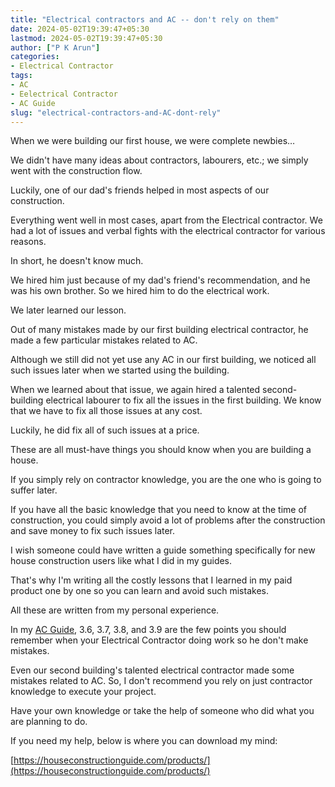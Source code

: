 ```yaml
---
title: "Electrical contractors and AC -- don't rely on them"
date: 2024-05-02T19:39:47+05:30
lastmod: 2024-05-02T19:39:47+05:30
author: ["P K Arun"]
categories: 
- Electrical Contractor
tags: 
- AC
- Eelectrical Contractor
- AC Guide
slug: "electrical-contractors-and-AC-dont-rely"
---
```


When we were building our first house, we were complete newbies… 

We didn't have many ideas about contractors, labourers, etc.; we simply went with the construction flow. 

Luckily, one of our dad's friends helped in most aspects of our construction. 

Everything went well in most cases, apart from the Electrical contractor. We had a lot of issues and verbal fights with the electrical contractor for various reasons.

In short, he doesn't know much. 

We hired him just because of my dad's friend's recommendation, and he was his own brother. So we hired him to do the electrical work.

We later learned our lesson.

Out of many mistakes made by our first building electrical contractor, he made a few particular mistakes related to AC. 

Although we still did not yet use any AC in our first building, we noticed all such issues later when we started using the building. 

When we learned about that issue, we again hired a talented second-building electrical labourer to fix all the issues in the first building. We know that we have to fix all those issues at any cost. 

Luckily, he did fix all of such issues at a price.

These are all must-have things you should know when you are building a house. 

If you simply rely on contractor knowledge, you are the one who is going to suffer later. 

If you have all the basic knowledge that you need to know at the time of construction, you could simply avoid a lot of problems after the construction and save money to fix such issues later. 

I wish someone could have written a guide something specifically for new house construction users like what I did in my guides.

That's why I'm writing all the costly lessons that I learned in my paid product one by one so you can learn and avoid such mistakes.

All these are written from my personal experience. 

In my [AC Guide](https://houseconstructionguide.com/products/#20-ac-guide), 3.6, 3.7, 3.8, and 3.9 are the few points you should remember when your Electrical Contractor doing work so he don't make mistakes. 

Even our second building's talented electrical contractor made some mistakes related to AC. So, I don't recommend you rely on just contractor knowledge to execute your project.

Have your own knowledge or take the help of someone who did what you are planning to do. 

If you need my help, below is where you can download my mind:

[https://houseconstructionguide.com/products/](https://houseconstructionguide.com/products/)